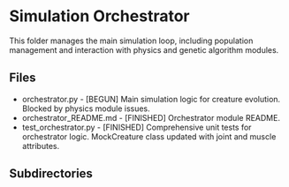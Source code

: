 # Simulation Orchestrator

This folder manages the main simulation loop, including population management and interaction with physics and genetic algorithm modules.

## Files
- orchestrator.py - [BEGUN] Main simulation logic for creature evolution. Blocked by physics module issues.
- orchestrator_README.md - [FINISHED] Orchestrator module README.
- test_orchestrator.py - [FINISHED] Comprehensive unit tests for orchestrator logic. MockCreature class updated with joint and muscle attributes.

## Subdirectories
